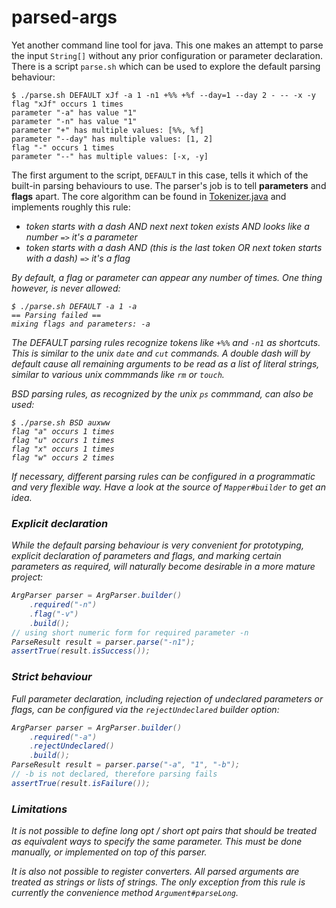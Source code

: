 # parsed-args

Yet another command line tool for java.
This one makes an attempt to parse the input `String[]` without any prior configuration or parameter declaration.
There is a script `parse.sh` which can be used to explore the default parsing behaviour:

    $ ./parse.sh DEFAULT xJf -a 1 -n1 +%% +%f --day=1 --day 2 - -- -x -y
    flag "xJf" occurs 1 times
    parameter "-a" has value "1"
    parameter "-n" has value "1"
    parameter "+" has multiple values: [%%, %f]
    parameter "--day" has multiple values: [1, 2]
    flag "-" occurs 1 times
    parameter "--" has multiple values: [-x, -y]

The first argument to the script, `DEFAULT` in this case, tells it which of the built-in parsing behaviours to use.
The parser's job is to tell <b>parameters</b> and <b>flags</b> apart.
The core algorithm can be found in [Tokenizer.java](parsed-args/src/main/java/com/github/methylene/args/Tokenizer.java)
and implements roughly this rule:

* <i>token starts with a dash AND next next token exists AND looks like a number</i> `=>` <i>it's a parameter<i>
* <i>token starts with a dash AND (this is the last token OR next token starts with a dash)</i> `=>` <i>it's a flag<i>

By default, a flag or parameter can appear any number of times. One thing however, is never allowed:

    $ ./parse.sh DEFAULT -a 1 -a
    == Parsing failed ==
    mixing flags and parameters: -a

The DEFAULT parsing rules recognize tokens like `+%%` and `-n1` as shortcuts. 
This is similar to the unix `date` and `cut` commands.
A double dash will by default cause all remaining arguments to be read as a list of literal strings,
similar to various unix commmands like `rm` or `touch`.

BSD parsing rules, as recognized by the unix `ps` commmand, can also be used:

    $ ./parse.sh BSD auxww
    flag "a" occurs 1 times
    flag "u" occurs 1 times
    flag "x" occurs 1 times
    flag "w" occurs 2 times

If necessary, different parsing rules can be configured in a programmatic and very flexible way.
Have a look at the source of `Mapper#builder` to get an idea.

### Explicit declaration

While the default parsing behaviour is very convenient for prototyping,
explicit declaration of parameters and flags, and marking certain parameters as required,
will naturally become desirable in a more mature project:

````java
ArgParser parser = ArgParser.builder()
    .required("-n")
    .flag("-v")
    .build();
// using short numeric form for required parameter -n
ParseResult result = parser.parse("-n1");
assertTrue(result.isSuccess());                                        
````

### Strict behaviour

Full parameter declaration, including rejection of undeclared parameters or flags, can be configured
via the `rejectUndeclared` builder option:

````java
ArgParser parser = ArgParser.builder()
    .required("-a")
    .rejectUndeclared()
    .build();
ParseResult result = parser.parse("-a", "1", "-b");
// -b is not declared, therefore parsing fails
assertTrue(result.isFailure());                
````

### Limitations

It is not possible to define <i>long opt / short opt</i> pairs
that should be treated as equivalent ways to specify the same parameter.
This must be done manually, or implemented on top of this parser.

It is also not possible to register <i>converters</i>. All parsed arguments are treated as strings
or lists of strings.
The only exception from this rule is currently the convenience method `Argument#parseLong`.

